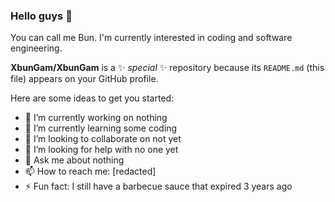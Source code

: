 ### Hello guys 👋
You can call me Bun. I'm currently interested in coding and software engineering.

**XbunGam/XbunGam** is a ✨ _special_ ✨ repository because its `README.md` (this file) appears on your GitHub profile.

Here are some ideas to get you started:

- 🔭 I’m currently working on nothing
- 🌱 I’m currently learning some coding
- 👯 I’m looking to collaborate on not yet
- 🤔 I’m looking for help with no one yet
- 💬 Ask me about nothing
- 📫 How to reach me: [redacted]
- ⚡ Fun fact: I still have a barbecue sauce that expired 3 years ago
